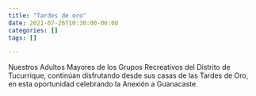 ```yaml
---
title: "Tardes de oro"
date: 2021-07-26T10:30:00-06:00
categories: []
tags: []

---
```


Nuestros Adultos Mayores de los Grupos Recreativos del Distrito de Tucurrique, continúan disfrutando desde sus casas de las Tardes de Oro, en esta oportunidad celebrando la Anexión a Guanacaste.